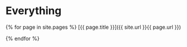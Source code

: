 <!-- no front matter otherwise we will show up in the index.... -->

# Everything

{% for page in site.pages %}
[{{ page.title }}]({{ site.url }}{{ page.url }})

{% endfor %}

